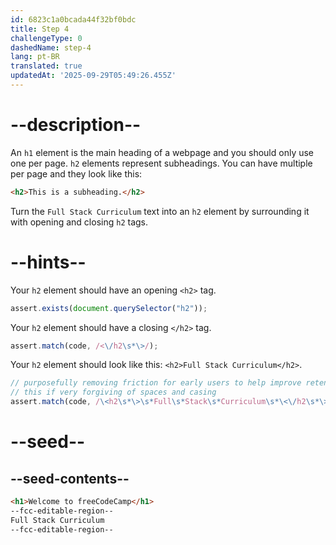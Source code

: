 ```yaml
---
id: 6823c1a0bcada44f32bf0bdc
title: Step 4
challengeType: 0
dashedName: step-4
lang: pt-BR
translated: true
updatedAt: '2025-09-29T05:49:26.455Z'
---
```


# --description--

An `h1` element is the main heading of a webpage and you should only use one per page. `h2` elements represent subheadings. You can have multiple per page and they look like this:

```html
<h2>This is a subheading.</h2>
```

Turn the `Full Stack Curriculum` text into an `h2` element by surrounding it with opening and closing `h2` tags.

# --hints--

Your `h2` element should have an opening `<h2>` tag.

```js
assert.exists(document.querySelector("h2"));
```

Your `h2` element should have a closing `</h2>` tag.

```js
assert.match(code, /<\/h2\s*\>/);
```

Your `h2` element should look like this: `<h2>Full Stack Curriculum</h2>`.

```js
// purposefully removing friction for early users to help improve retention in early lessons
// this if very forgiving of spaces and casing
assert.match(code, /\<h2\s*\>\s*Full\s*Stack\s*Curriculum\s*\<\/h2\s*\>/i);
```

# --seed--

## --seed-contents--

```html
<h1>Welcome to freeCodeCamp</h1>
--fcc-editable-region--
Full Stack Curriculum
--fcc-editable-region--
```
